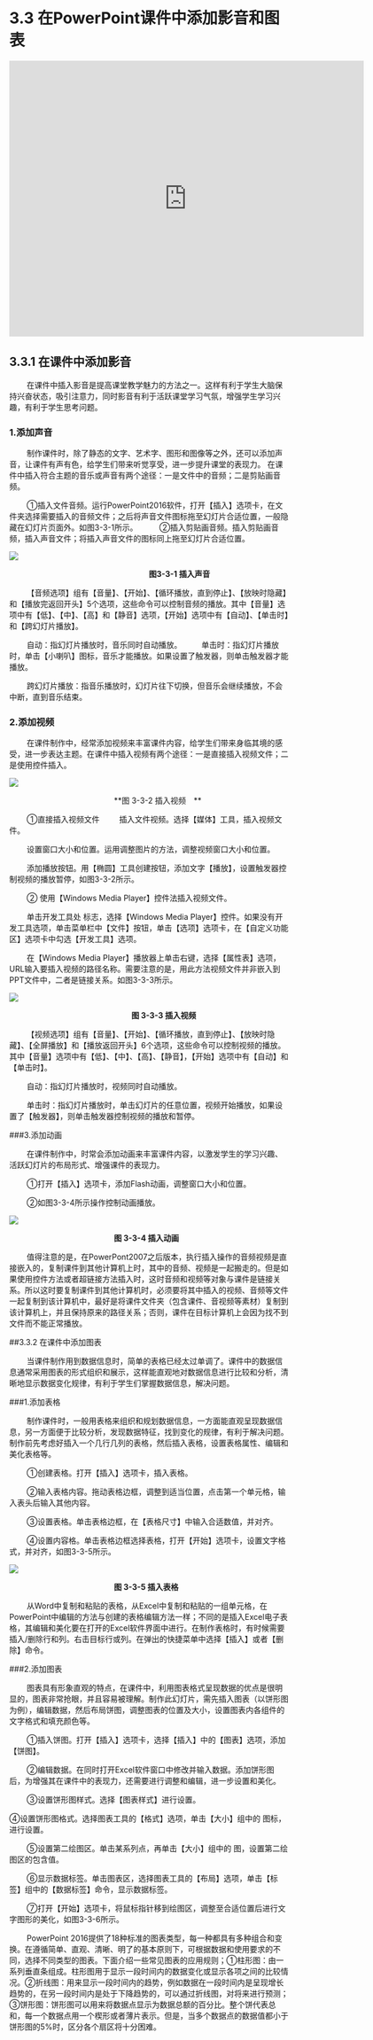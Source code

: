 # 3.3  在PowerPoint课件中添加影音和图表

<iframe frameborder="0" width="640" height="498" src="https://v.qq.com/iframe/player.html?vid=j0534x26623&tiny=0&auto=0" allowfullscreen></iframe>

## 3.3.1 在课件中添加影音

&nbsp;&nbsp;&nbsp;&nbsp;&nbsp;&nbsp;&nbsp;&nbsp;在课件中插入影音是提高课堂教学魅力的方法之一。这样有利于学生大脑保持兴奋状态，吸引注意力，同时影音有利于活跃课堂学习气氛，增强学生学习兴趣，有利于学生思考问题。

### 1.添加声音

&nbsp;&nbsp;&nbsp;&nbsp;&nbsp;&nbsp;&nbsp;&nbsp;制作课件时，除了静态的文字、艺术字、图形和图像等之外，还可以添加声音，让课件有声有色，给学生们带来听觉享受，进一步提升课堂的表现力。 在课件中插入符合主题的音乐或声音有两个途径：一是文件中的音频；二是剪贴画音频。 

&nbsp;&nbsp;&nbsp;&nbsp;&nbsp;&nbsp;&nbsp;&nbsp;①插入文件音频。运行PowerPoint2016软件，打开【插入】选项卡，在文件夹选择需要插入的音频文件；之后将声音文件图标拖至幻灯片合适位置，一般隐藏在幻灯片页面外。如图3-3-1所示。
&nbsp;&nbsp;&nbsp;&nbsp;&nbsp;&nbsp;&nbsp;&nbsp; ②插入剪贴画音频。插入剪贴画音频，插入声音文件；将插入声音文件的图标同上拖至幻灯片合适位置。

![](/assets/3-3-1.png)

&nbsp;&nbsp;&nbsp;&nbsp;&nbsp;&nbsp;&nbsp;&nbsp;&nbsp;&nbsp;&nbsp;&nbsp;&nbsp;&nbsp;&nbsp;&nbsp;&nbsp;&nbsp;&nbsp;&nbsp;&nbsp;&nbsp;&nbsp;&nbsp;&nbsp;&nbsp;&nbsp;&nbsp;&nbsp;&nbsp;&nbsp;&nbsp;&nbsp;&nbsp;&nbsp;&nbsp;&nbsp;&nbsp;&nbsp;&nbsp;&nbsp;&nbsp;&nbsp;&nbsp;&nbsp;&nbsp;&nbsp;&nbsp;&nbsp;&nbsp;&nbsp;&nbsp;&nbsp;&nbsp;&nbsp;&nbsp;&nbsp;&nbsp;&nbsp;&nbsp;&nbsp;&nbsp;&nbsp;&nbsp;**图3-3-1 插入声音** 

&nbsp;&nbsp;&nbsp;&nbsp;&nbsp;&nbsp;&nbsp;&nbsp;【音频选项】组有【音量】、【开始】、【循环播放，直到停止】、【放映时隐藏】和【播放完返回开头】5个选项，这些命令可以控制音频的播放。其中【音量】选项中有【低】、【中】、【高】和【静音】选项，【开始】选项中有【自动】、【单击时】和【跨幻灯片播放】。 

&nbsp;&nbsp;&nbsp;&nbsp;&nbsp;&nbsp;&nbsp;&nbsp;自动：指幻灯片播放时，音乐同时自动播放。 
&nbsp;&nbsp;&nbsp;&nbsp;&nbsp;&nbsp;&nbsp;&nbsp;单击时：指幻灯片播放时，单击【小喇叭】图标，音乐才能播放。如果设置了触发器，则单击触发器才能播放。 

&nbsp;&nbsp;&nbsp;&nbsp;&nbsp;&nbsp;&nbsp;&nbsp;跨幻灯片播放：指音乐播放时，幻灯片往下切换，但音乐会继续播放，不会中断，直到音乐结束。

### 2.添加视频

&nbsp;&nbsp;&nbsp;&nbsp;&nbsp;&nbsp;&nbsp;&nbsp;在课件制作中，经常添加视频来丰富课件内容，给学生们带来身临其境的感受，进一步表达主题。在课件中插入视频有两个途径：一是直接插入视频文件；二是使用控件插入。

![](/assets/3-3-2.png)

&nbsp;&nbsp;&nbsp;&nbsp;&nbsp;&nbsp;&nbsp;&nbsp;&nbsp;&nbsp;&nbsp;&nbsp;&nbsp;&nbsp;&nbsp;&nbsp;&nbsp;&nbsp;&nbsp;&nbsp;&nbsp;&nbsp;&nbsp;&nbsp;&nbsp;&nbsp;&nbsp;&nbsp;&nbsp;&nbsp;&nbsp;&nbsp;&nbsp;&nbsp;&nbsp;&nbsp;&nbsp;&nbsp;&nbsp;&nbsp;&nbsp;&nbsp;&nbsp;&nbsp;&nbsp;&nbsp;&nbsp;&nbsp;**图 3-3-2 插入视频 **

&nbsp;&nbsp;&nbsp;&nbsp;&nbsp;&nbsp;&nbsp;&nbsp;①直接插入视频文件
&nbsp;&nbsp;&nbsp;&nbsp;&nbsp;&nbsp;&nbsp;&nbsp;插入文件视频。选择【媒体】工具，插入视频文件。

&nbsp;&nbsp;&nbsp;&nbsp;&nbsp;&nbsp;&nbsp;&nbsp;设置窗口大小和位置。运用调整图片的方法，调整视频窗口大小和位置。

&nbsp;&nbsp;&nbsp;&nbsp;&nbsp;&nbsp;&nbsp;&nbsp;添加播放按钮。用【椭圆】工具创建按钮，添加文字【播放】，设置触发器控制视频的播放暂停，如图3-3-2所示。 

&nbsp;&nbsp;&nbsp;&nbsp;&nbsp;&nbsp;&nbsp;&nbsp;② 使用【Windows Media Player】控件法插入视频文件。

&nbsp;&nbsp;&nbsp;&nbsp;&nbsp;&nbsp;&nbsp;&nbsp;单击开发工具处 标志，选择【Windows Media Player】控件。如果没有开发工具选项，单击菜单栏中【文件】按钮，单击【选项】选项卡，在【自定义功能区】选项卡中勾选【开发工具】选项。

&nbsp;&nbsp;&nbsp;&nbsp;&nbsp;&nbsp;&nbsp;&nbsp;在【Windows Media Player】播放器上单击右键，选择【属性表】选项，URL输入要插入视频的路径名称。需要注意的是，用此方法视频文件并非嵌入到PPT文件中，二者是链接关系。如图3-3-3所示。

![](/assets/3-3-3.png)

&nbsp;&nbsp;&nbsp;&nbsp;&nbsp;&nbsp;&nbsp;&nbsp;&nbsp;&nbsp;&nbsp;&nbsp;&nbsp;&nbsp;&nbsp;&nbsp;&nbsp;&nbsp;&nbsp;&nbsp;&nbsp;&nbsp;&nbsp;&nbsp;&nbsp;&nbsp;&nbsp;&nbsp;&nbsp;&nbsp;&nbsp;&nbsp;&nbsp;&nbsp;&nbsp;&nbsp;&nbsp;&nbsp;&nbsp;&nbsp;&nbsp;&nbsp;&nbsp;&nbsp;&nbsp;&nbsp;&nbsp;&nbsp;&nbsp;&nbsp;&nbsp;&nbsp;&nbsp;&nbsp;&nbsp;&nbsp;**图 3-3-3 插入视频**

&nbsp;&nbsp;&nbsp;&nbsp;&nbsp;&nbsp;&nbsp;&nbsp;【视频选项】组有【音量】、【开始】、【循环播放，直到停止】、【放映时隐藏】、【全屏播放】和【播放返回开头】6个选项，这些命令可以控制视频的播放。其中【音量】选项中有【低】、【中】、【高】、【静音】，【开始】选项中有【自动】和【单击时】。

&nbsp;&nbsp;&nbsp;&nbsp;&nbsp;&nbsp;&nbsp;&nbsp;自动：指幻灯片播放时，视频同时自动播放。

&nbsp;&nbsp;&nbsp;&nbsp;&nbsp;&nbsp;&nbsp;&nbsp;单击时：指幻灯片播放时，单击幻灯片的任意位置，视频开始播放，如果设置了【触发器】，则单击触发器控制视频的播放和暂停。

###3.添加动画

&nbsp;&nbsp;&nbsp;&nbsp;&nbsp;&nbsp;&nbsp;&nbsp;在课件制作中，时常会添加动画来丰富课件内容，以激发学生的学习兴趣、活跃幻灯片的布局形式、增强课件的表现力。

&nbsp;&nbsp;&nbsp;&nbsp;&nbsp;&nbsp;&nbsp;&nbsp;①打开【插入】选项卡，添加Flash动画，调整窗口大小和位置。

&nbsp;&nbsp;&nbsp;&nbsp;&nbsp;&nbsp;&nbsp;&nbsp;②如图3-3-4所示操作控制动画播放。

![](/assets/3-3-4.png)

&nbsp;&nbsp;&nbsp;&nbsp;&nbsp;&nbsp;&nbsp;&nbsp;&nbsp;&nbsp;&nbsp;&nbsp;&nbsp;&nbsp;&nbsp;&nbsp;&nbsp;&nbsp;&nbsp;&nbsp;&nbsp;&nbsp;&nbsp;&nbsp;&nbsp;&nbsp;&nbsp;&nbsp;&nbsp;&nbsp;&nbsp;&nbsp;&nbsp;&nbsp;&nbsp;&nbsp;&nbsp;&nbsp;&nbsp;&nbsp;&nbsp;&nbsp;&nbsp;&nbsp;&nbsp;&nbsp;&nbsp;&nbsp;**图 3-3-4 插入动画**

&nbsp;&nbsp;&nbsp;&nbsp;&nbsp;&nbsp;&nbsp;&nbsp;值得注意的是，在PowerPont2007之后版本，执行插入操作的音频视频是直接嵌入的，复制课件到其他计算机上时，其中的音频、视频是一起搬走的。但是如果使用控件方法或者超链接方法插入时，这时音频和视频等对象与课件是链接关系。所以这时要复制课件到其他计算机时，必须要将其中插入的视频、音频等文件一起复制到该计算机中，最好是将课件文件夹（包含课件、音视频等素材）复制到该计算机上，并且保持原来的路径关系；否则，课件在目标计算机上会因为找不到文件而不能正常播放。

##3.3.2 在课件中添加图表

&nbsp;&nbsp;&nbsp;&nbsp;&nbsp;&nbsp;&nbsp;&nbsp;当课件制作用到数据信息时，简单的表格已经太过单调了。课件中的数据信息通常采用图表的形式组织和展示，这样能直观地对数据信息进行比较和分析，清晰地显示数据变化规律，有利于学生们掌握数据信息，解决问题。

###1.添加表格

&nbsp;&nbsp;&nbsp;&nbsp;&nbsp;&nbsp;&nbsp;&nbsp;制作课件时，一般用表格来组织和规划数据信息，一方面能直观呈现数据信息，另一方面便于比较分析，发现数据特征，找到变化的规律，有利于解决问题。制作前先考虑好插入一个几行几列的表格，然后插入表格，设置表格属性、编辑和美化表格等。

&nbsp;&nbsp;&nbsp;&nbsp;&nbsp;&nbsp;&nbsp;&nbsp;①创建表格。打开【插入】选项卡，插入表格。

&nbsp;&nbsp;&nbsp;&nbsp;&nbsp;&nbsp;&nbsp;&nbsp;②输入表格内容。拖动表格边框，调整到适当位置，点击第一个单元格，输入表头后输入其他内容。

&nbsp;&nbsp;&nbsp;&nbsp;&nbsp;&nbsp;&nbsp;&nbsp;③设置表格。单击表格边框，在【表格尺寸】中输入合适数值，并对齐。

&nbsp;&nbsp;&nbsp;&nbsp;&nbsp;&nbsp;&nbsp;&nbsp;④设置内容格。单击表格边框选择表格，打开【开始】选项卡，设置文字格式，并对齐，如图3-3-5所示。

![](/assets/3-3-5.png)

&nbsp;&nbsp;&nbsp;&nbsp;&nbsp;&nbsp;&nbsp;&nbsp;&nbsp;&nbsp;&nbsp;&nbsp;&nbsp;&nbsp;&nbsp;&nbsp;&nbsp;&nbsp;&nbsp;&nbsp;&nbsp;&nbsp;&nbsp;&nbsp;&nbsp;&nbsp;&nbsp;&nbsp;&nbsp;&nbsp;&nbsp;&nbsp;&nbsp;&nbsp;&nbsp;&nbsp;&nbsp;&nbsp;&nbsp;&nbsp;&nbsp;&nbsp;&nbsp;&nbsp;&nbsp;&nbsp;&nbsp;&nbsp;**图 3-3-5 插入表格**

&nbsp;&nbsp;&nbsp;&nbsp;&nbsp;&nbsp;&nbsp;&nbsp;从Word中复制和粘贴的表格，从Excel中复制和粘贴的一组单元格，在PowerPoint中编辑的方法与创建的表格编辑方法一样；不同的是插入Excel电子表格，其编辑和美化要在打开的Excel软件界面中进行。在制作表格时，有时候需要插入/删除行和列。右击目标行或列。在弹出的快捷菜单中选择【插入】或者【删除】命令。

###2.添加图表

&nbsp;&nbsp;&nbsp;&nbsp;&nbsp;&nbsp;&nbsp;&nbsp;图表具有形象直观的特点，在课件中，利用图表格式呈现数据的优点是很明显的，图表非常抢眼，并且容易被理解。制作此幻灯片，需先插入图表（以饼形图为例），编辑数据，然后布局饼图，调整图表的位置及大小，设置图表内各组件的文字格式和填充颜色等。

&nbsp;&nbsp;&nbsp;&nbsp;&nbsp;&nbsp;&nbsp;&nbsp;①插入饼图。打开【插入】选项卡，选择【插入】中的【图表】选项，添加【饼图】。

&nbsp;&nbsp;&nbsp;&nbsp;&nbsp;&nbsp;&nbsp;&nbsp;②编辑数据。在同时打开Excel软件窗口中修改并输入数据。添加饼形图后，为增强其在课件中的表现力，还需要进行调整和编辑，进一步设置和美化。

&nbsp;&nbsp;&nbsp;&nbsp;&nbsp;&nbsp;&nbsp;&nbsp;③设置饼形图样式。选择【图表样式】进行设置。

④设置饼形图格式。选择图表工具的【格式】选项，单击【大小】组中的 图标，进行设置。

&nbsp;&nbsp;&nbsp;&nbsp;&nbsp;&nbsp;&nbsp;&nbsp;⑤设置第二绘图区。单击某系列点，再单击【大小】组中的 图，设置第二绘图区的包含值。

&nbsp;&nbsp;&nbsp;&nbsp;&nbsp;&nbsp;&nbsp;&nbsp;⑥显示数据标签。单击图表区，选择图表工具的【布局】选项，单击【标签】组中的【数据标签】命令，显示数据标签。

&nbsp;&nbsp;&nbsp;&nbsp;&nbsp;&nbsp;&nbsp;&nbsp;⑦打开【开始】选项卡，将鼠标指针移到绘图区，调整至合适位置后进行文字图形的美化，如图3-3-6所示。

&nbsp;&nbsp;&nbsp;&nbsp;&nbsp;&nbsp;&nbsp;&nbsp;PowerPoint 2016提供了18种标准的图表类型，每一种都具有多种组合和变换。在遵循简单、直观、清晰、明了的基本原则下，可根据数据和使用要求的不同，选择不同类型的图表。下面介绍一些常见图表的应用规则；①柱形图：由一系列垂直条组成。柱形图用于显示一段时间内的数据变化或显示各项之间的比较情况。②折线图：用来显示一段时间内的趋势，例如数据在一段时间内是呈现增长趋势的，在另一段时间内是处于下降趋势的，可以通过折线图，对将来进行预测；③饼形图：饼形图可以用来将数据点显示为数据总额的百分比。整个饼代表总和，每一个数据点用一个楔形或者薄片表示。但是，当多个数据点的数据值都小于饼形图的5%时，区分各个扇区将十分困难。
